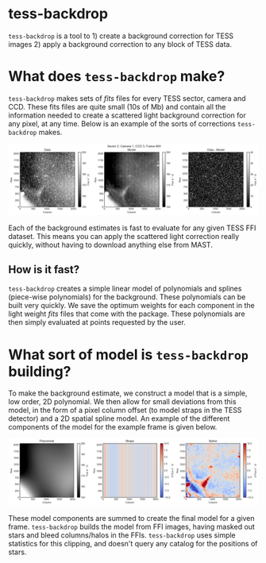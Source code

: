 # tess-backdrop

`tess-backdrop` is a tool to 1) create a background correction for TESS images 2) apply a background correction to any block of TESS data.

# What does `tess-backdrop` make?

`tess-backdrop` makes sets of *fits* files for every TESS sector, camera and CCD. These fits files are quite small (10s of Mb) and contain all the information needed to create a scattered light background correction for any pixel, at any time. Below is an example of the sorts of corrections `tess-backdrop` makes.

![](example1.png)

Each of the background estimates is fast to evaluate for any given TESS FFI dataset. This means you can apply the scattered light correction really quickly, without having to download anything else from MAST.

## How is it fast?

`tess-backdrop` creates a simple linear model of polynomials and splines (piece-wise polynomials) for the background. These polynomials can be built very quickly. We save the optimum weights for each component in the light weight *fits* files that come with the package. These polynomials are then simply evaluated at points requested by the user.

# What sort of model is `tess-backdrop` building?

To make the background estimate, we construct a model that is a simple, low order, 2D polynomial. We then allow for small deviations from this model, in the form of a pixel column offset (to model straps in the TESS detector) and a 2D spatial spline model. An example of the different components of the model for the example frame is given below.

![](example2.png)

These model components are summed to create the final model for a given frame. `tess-backdrop` builds the model from FFI images, having masked out stars and bleed columns/halos in the FFIs. `tess-backdrop` uses simple statistics for this clipping, and doesn't query any catalog for the positions of stars.
